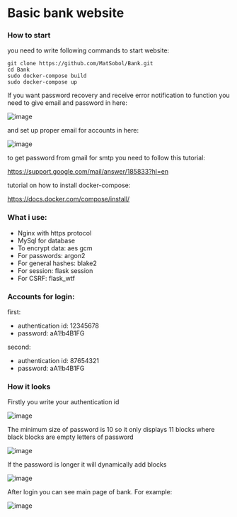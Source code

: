 # Basic bank website

### How to start

you need to write following commands to start website:
```
git clone https://github.com/MatSobol/Bank.git
cd Bank
sudo docker-compose build
sudo docker-compose up
```
If you want password recovery and receive error notification to function you need to give email and password in here:

![image](https://github.com/Mateusz3124/OchronaFixed/assets/95550799/4d10e6a9-1e7d-439a-81ec-9a7d69675aaf)

and set up proper email for accounts in here:

![image](https://github.com/MatSobol/Bank/assets/139177376/1950577b-974a-4314-bad8-9b823ed6c3b4)


to get password from gmail for smtp you need to follow this tutorial:

https://support.google.com/mail/answer/185833?hl=en

tutorial on how to install docker-compose:

https://docs.docker.com/compose/install/

### What i use:
- Nginx with https protocol
- MySql for database
- To encrypt data: aes gcm
- For passwords: argon2
- For general hashes: blake2
- For session: flask session
- For CSRF: flask_wtf

### Accounts for login:

first:

- authentication id: 12345678
- password: aA1!b4B1FG

second:

- authentication id: 87654321
- password: aA1!b4B1FG

### How it looks

Firstly you write your authentication id

![image](https://github.com/Mateusz3124/OchronaFixed/assets/95550799/c8c7c100-e28c-4be0-b030-afb807f7e677)

The minimum size of password is 10 so it only displays 11 blocks where black blocks are empty letters of password

![image](https://github.com/Mateusz3124/OchronaFixed/assets/95550799/7b565b61-cb4e-41f9-8eb3-dd65ff556dbd)

If the password is longer it will dynamically add blocks

![image](https://github.com/Mateusz3124/OchronaFixed/assets/95550799/4899fb91-b3af-47b4-8a9a-4d457a788105)

After login you can see main page of bank. For example:

![image](https://github.com/Mateusz3124/OchronaFixed/assets/95550799/c4beb18f-5974-4456-b0d5-a16aa22e2c56)




